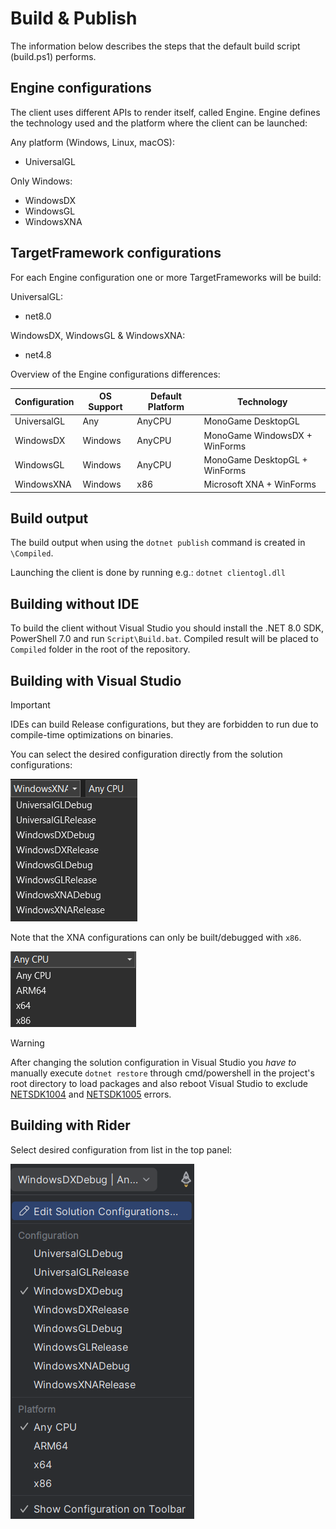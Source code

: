 # Build & Publish #

The information below describes the steps that the default build script (build.ps1) performs.

Engine configurations
---------------------

The client uses different APIs to render itself, called Engine. Engine defines the technology used and the platform where the client can be launched:

Any platform (Windows, Linux, macOS):
* UniversalGL

Only Windows:
* WindowsDX
* WindowsGL
* WindowsXNA

TargetFramework configurations
------------------------------

For each Engine configuration one or more TargetFrameworks will be build:

UniversalGL:
* net8.0

WindowsDX, WindowsGL & WindowsXNA:
* net4.8

Overview of the Engine configurations differences:

| Configuration | OS Support | Default Platform | Technology                    |
| ------------- | ---------- | ---------------- | ----------------------------- |
| UniversalGL   | Any        | AnyCPU           | MonoGame DesktopGL            |
| WindowsDX     | Windows    | AnyCPU           | MonoGame WindowsDX + WinForms |
| WindowsGL     | Windows    | AnyCPU           | MonoGame DesktopGL + WinForms |
| WindowsXNA    | Windows    | x86              | Microsoft XNA + WinForms      |

Build output
------------

The build output when using the `dotnet publish` command is created in `\Compiled`.

Launching the client is done by running e.g.: `dotnet clientogl.dll`

Building without IDE
--------------------

To build the client without Visual Studio you should install the .NET 8.0 SDK, PowerShell 7.0 and run `Script\Build.bat`. Compiled result will be placed to `Compiled` folder in the root of the repository.

Building with Visual Studio
---------------------------

> [!IMPORTANT] 
> IDEs can build Release configurations, but they are forbidden to run due to compile-time optimizations on binaries.

You can select the desired configuration directly from the solution configurations:

![VSBUILDCONF](Images/vs-build-configuration.png)

Note that the XNA configurations can only be built/debugged with `x86`.

![VSBUILDCPU](Images/vs-cpu-configuration.png)

> [!WARNING]
> After changing the solution configuration in Visual Studio you *have to* manually execute `dotnet restore` through cmd/powershell in the project's root directory to load packages and also reboot Visual Studio to exclude [NETSDK1004](https://learn.microsoft.com/en-us/dotnet/core/tools/sdk-errors/netsdk1004) and [NETSDK1005](https://learn.microsoft.com/en-us/dotnet/core/tools/sdk-errors/netsdk1005) errors.

Building with Rider
-------------------

Select desired configuration from list in the top panel:

![RIDERCONF](Images/rider-configuration-dropdown.png)

